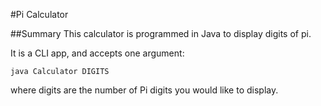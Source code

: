 #Pi Calculator

##Summary
This calculator is programmed in Java to display digits of pi.

It is a CLI app, and accepts one argument:

`java Calculator DIGITS`

where digits are the number of Pi digits you would like to display. 
